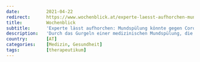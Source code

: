 ```yaml
---
date:          2021-04-22
redirect:      https://www.wochenblick.at/experte-laesst-aufhorchen-mundspuelung-koennte-gegen-corona-vorbeugen/
title:         Wochenblick
subtitle:      'Experte lässt aufhorchen: Mundspülung könnte gegen Corona vorbeugen'
description:   'Durch das Gurgeln einer medizinischen Mundspülung, die gegen das Virus vorbeugen sollen, wären harte Maßnahmen niemals nötig gewesen.'
country:       [AT]
categories:    [Medizin, Gesundheit]
tags:          [therapeutikum]
---
```

